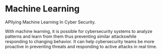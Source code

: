# Machine Learning
APllying Machine Learning In Cyber Security.

With machine learning, it is possible for cybersecurity systems to analyze patterns and learn from them thus
preventing similar attackswhile responding to changing behavior. It can help cybersecurity teams be more 
proactive in preventing threats and responding to active attacks in real time. 

 
